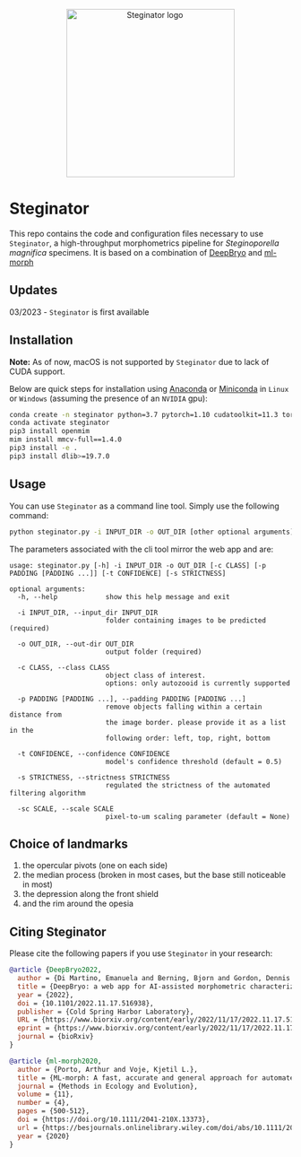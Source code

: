 <p align="center">
<img src="resources/logo.png" alt="Steginator logo" width='300' height='300' >
</p>

# Steginator

This repo contains the code and configuration files necessary to use `Steginator`, a high-throughput morphometrics pipeline for _Steginoporella magnifica_ specimens. It is based on a combination of [DeepBryo](https://github.com/agporto/DeepBryo/) and [ml-morph](https://github.com/agporto/ml-morph)

## Updates

03/2023 - `Steginator` is first available

## Installation

**Note:** As of now, macOS is not supported by `Steginator` due to lack of CUDA support.

Below are quick steps for installation using [Anaconda](https://www.anaconda.com/) or [Miniconda](https://docs.conda.io/en/latest/miniconda.html) in `Linux` or `Windows` (assuming the presence of an `NVIDIA` gpu):

```bash
conda create -n steginator python=3.7 pytorch=1.10 cudatoolkit=11.3 torchvision==0.11 -c pytorch -y
conda activate steginator
pip3 install openmim
mim install mmcv-full==1.4.0
pip3 install -e .
pip3 install dlib>=19.7.0
```

## Usage

You can use `Steginator` as a command line tool. Simply use the following command:

```bash
python steginator.py -i INPUT_DIR -o OUT_DIR [other optional arguments]
```

The parameters associated with the cli tool mirror the web app and are:

```console
usage: steginator.py [-h] -i INPUT_DIR -o OUT_DIR [-c CLASS] [-p PADDING [PADDING ...]] [-t CONFIDENCE] [-s STRICTNESS]

optional arguments:
  -h, --help            show this help message and exit

  -i INPUT_DIR, --input_dir INPUT_DIR
                        folder containing images to be predicted (required)

  -o OUT_DIR, --out-dir OUT_DIR
                        output folder (required)

  -c CLASS, --class CLASS
                        object class of interest.
                        options: only autozooid is currently supported

  -p PADDING [PADDING ...], --padding PADDING [PADDING ...]
                        remove objects falling within a certain distance from
                        the image border. please provide it as a list in the
                        following order: left, top, right, bottom

  -t CONFIDENCE, --confidence CONFIDENCE
                        model's confidence threshold (default = 0.5)

  -s STRICTNESS, --strictness STRICTNESS
                        regulated the strictness of the automated filtering algorithm

  -sc SCALE, --scale SCALE
                        pixel-to-um scaling parameter (default = None)
```

## Choice of landmarks
1)  the opercular pivots (one on each side)
2)  the median process (broken in most cases, but the base still noticeable in most)
3) the depression along the front shield
4) and the rim around the opesia

## Citing Steginator

Please cite the following papers if you use `Steginator` in your research:

```bibtex
@article {DeepBryo2022,
  author = {Di Martino, Emanuela and Berning, Bjorn and Gordon, Dennis P. and Kuklinski, Piotr and Liow, Lee Hsiang and Ramsfjell, Mali H. and Ribeiro, Henrique L. and Smith, Abigail M. and Taylor, Paul D. and Voje, Kjetil L. and Waeschenbach, Andrea and Porto, Arthur},
  title = {DeepBryo: a web app for AI-assisted morphometric characterization of cheilostome bryozoans},
  year = {2022},
  doi = {10.1101/2022.11.17.516938},
  publisher = {Cold Spring Harbor Laboratory},
  URL = {https://www.biorxiv.org/content/early/2022/11/17/2022.11.17.516938},
  eprint = {https://www.biorxiv.org/content/early/2022/11/17/2022.11.17.516938.full.pdf},
  journal = {bioRxiv}
}

@article {ml-morph2020,
  author = {Porto, Arthur and Voje, Kjetil L.},
  title = {ML-morph: A fast, accurate and general approach for automated detection and landmarking of biological structures in images},
  journal = {Methods in Ecology and Evolution},
  volume = {11},
  number = {4},
  pages = {500-512},
  doi = {https://doi.org/10.1111/2041-210X.13373},
  url = {https://besjournals.onlinelibrary.wiley.com/doi/abs/10.1111/2041-210X.13373},
  year = {2020}
}

```
